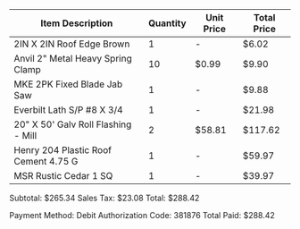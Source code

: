 Item Description                                      | Quantity | Unit Price | Total Price
-------------------------------------------------------|----------|------------|-------------
2IN X 2IN Roof Edge Brown                             | 1        | -          | $6.02
Anvil 2" Metal Heavy Spring Clamp                     | 10       | $0.99      | $9.90
MKE 2PK Fixed Blade Jab Saw                           | 1        | -          | $9.88
Everbilt Lath S/P #8 X 3/4                            | 1        | -          | $21.98
20" X 50' Galv Roll Flashing - Mill                   | 2        | $58.81     | $117.62
Henry 204 Plastic Roof Cement 4.75 G                  | 1        | -          | $59.97
MSR Rustic Cedar 1 SQ                                 | 1        | -          | $39.97

Subtotal: $265.34
Sales Tax: $23.08
Total: $288.42

Payment Method: Debit
Authorization Code: 381876
Total Paid: $288.42
